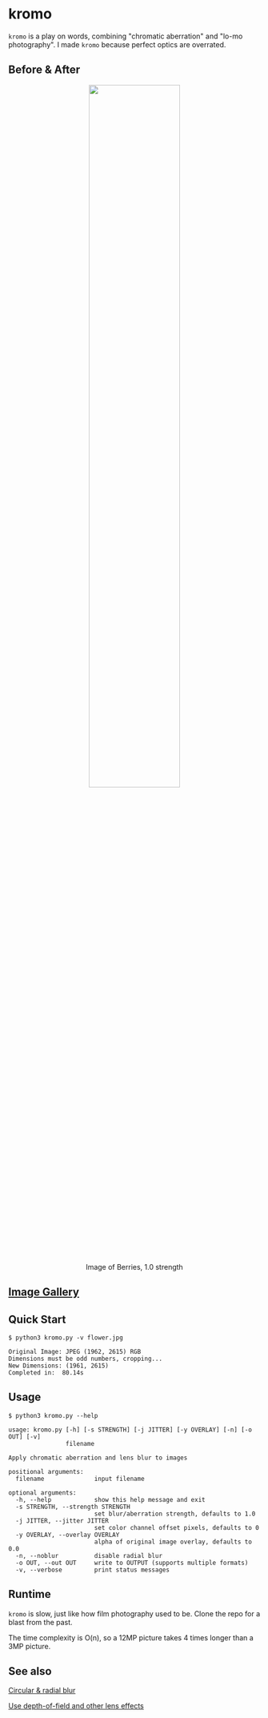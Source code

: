 # kromo
`kromo` is a play on words, combining "chromatic aberration" and "lo-mo photography". I made `kromo` because perfect optics are overrated.
## Before & After
<p align="center">
  <img src=https://github.com/yoonsikp/kromo/blob/master/beforeafter.gif?raw=true width=60%>
 </p>
 <p align="center">
  Image of Berries, 1.0 strength
</p>

## [Image Gallery](https://github.com/yoonsikp/kromo/blob/master/gallery.md)

## Quick Start
```
$ python3 kromo.py -v flower.jpg 

Original Image: JPEG (1962, 2615) RGB
Dimensions must be odd numbers, cropping...
New Dimensions: (1961, 2615)
Completed in:  80.14s

```

## Usage
```
$ python3 kromo.py --help

usage: kromo.py [-h] [-s STRENGTH] [-j JITTER] [-y OVERLAY] [-n] [-o OUT] [-v]
                filename

Apply chromatic aberration and lens blur to images

positional arguments:
  filename              input filename

optional arguments:
  -h, --help            show this help message and exit
  -s STRENGTH, --strength STRENGTH
                        set blur/aberration strength, defaults to 1.0
  -j JITTER, --jitter JITTER
                        set color channel offset pixels, defaults to 0
  -y OVERLAY, --overlay OVERLAY
                        alpha of original image overlay, defaults to 0.0
  -n, --noblur          disable radial blur
  -o OUT, --out OUT     write to OUTPUT (supports multiple formats)
  -v, --verbose         print status messages
```

## Runtime
`kromo` is slow, just like how film photography used to be. Clone the repo for a blast from the past.

The time complexity is O(n), so a 12MP picture takes 4 times longer than a 3MP picture.

## See also
[Circular & radial blur](http://chemaguerra.com/circular-radial-blur/)

[Use depth-of-field and other lens effects](https://doc.babylonjs.com/how_to/using_depth-of-field_and_other_lens_effects)
